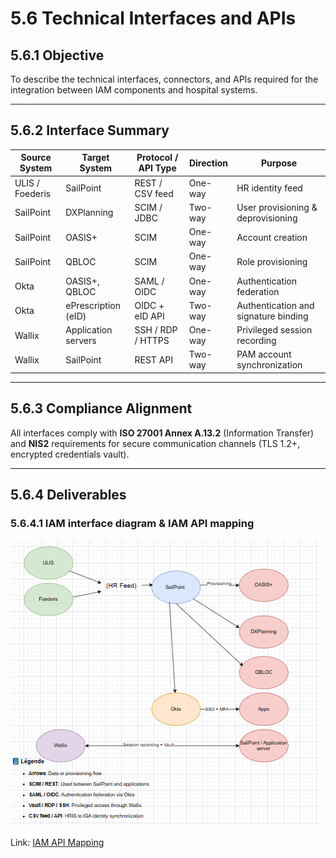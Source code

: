 # 5.6 Technical Interfaces and APIs

## 5.6.1 Objective
To describe the technical interfaces, connectors, and APIs required for the integration between IAM components and hospital systems.

---

## 5.6.2 Interface Summary

| **Source System** | **Target System** | **Protocol / API Type** | **Direction** | **Purpose** |
|--------------------|-------------------|--------------------------|----------------|--------------|
| ULIS / Foederis | SailPoint | REST / CSV feed | One-way | HR identity feed |
| SailPoint | DXPlanning | SCIM / JDBC | Two-way | User provisioning & deprovisioning |
| SailPoint | OASIS+ | SCIM | One-way | Account creation |
| SailPoint | QBLOC | SCIM | One-way | Role provisioning |
| Okta | OASIS+, QBLOC | SAML / OIDC | One-way | Authentication federation |
| Okta | ePrescription (eID) | OIDC + eID API | Two-way | Authentication and signature binding |
| Wallix | Application servers | SSH / RDP / HTTPS | One-way | Privileged session recording |
| Wallix | SailPoint | REST API | Two-way | PAM account synchronization |

---

## 5.6.3 Compliance Alignment
All interfaces comply with **ISO 27001 Annex A.13.2** (Information Transfer) and **NIS2** requirements for secure communication channels (TLS 1.2+, encrypted credentials vault).

---

## 5.6.4 Deliverables 
### 5.6.4.1 IAM interface diagram & IAM API mapping

![image_alt](https://github.com/Kristina-1991/IAM-Hospital-CaseStudy-SailPoint-Okta-Wallix/blob/c9c29b97f8ef4e5c3fd231201748ad4b921e7117/99_Support-documents/IAM-Interface-Diagram.PNG?raw=true)

Link: [IAM API Mapping](../99_Support-documents/IAM-API-Mapping.xlsx)


